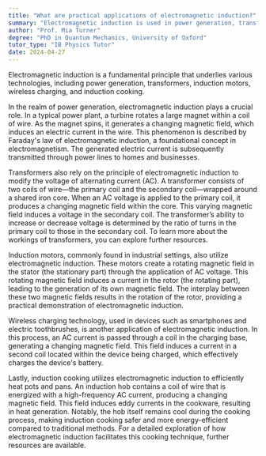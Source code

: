 ```yaml
---
title: "What are practical applications of electromagnetic induction?"
summary: "Electromagnetic induction is used in power generation, transformers, induction motors, wireless charging, and induction cooking."
author: "Prof. Mia Turner"
degree: "PhD in Quantum Mechanics, University of Oxford"
tutor_type: "IB Physics Tutor"
date: 2024-04-27
---
```


Electromagnetic induction is a fundamental principle that underlies various technologies, including power generation, transformers, induction motors, wireless charging, and induction cooking.

In the realm of power generation, electromagnetic induction plays a crucial role. In a typical power plant, a turbine rotates a large magnet within a coil of wire. As the magnet spins, it generates a changing magnetic field, which induces an electric current in the wire. This phenomenon is described by Faraday's law of electromagnetic induction, a foundational concept in electromagnetism. The generated electric current is subsequently transmitted through power lines to homes and businesses.

Transformers also rely on the principle of electromagnetic induction to modify the voltage of alternating current (AC). A transformer consists of two coils of wire—the primary coil and the secondary coil—wrapped around a shared iron core. When an AC voltage is applied to the primary coil, it produces a changing magnetic field within the core. This varying magnetic field induces a voltage in the secondary coil. The transformer’s ability to increase or decrease voltage is determined by the ratio of turns in the primary coil to those in the secondary coil. To learn more about the workings of transformers, you can explore further resources.

Induction motors, commonly found in industrial settings, also utilize electromagnetic induction. These motors create a rotating magnetic field in the stator (the stationary part) through the application of AC voltage. This rotating magnetic field induces a current in the rotor (the rotating part), leading to the generation of its own magnetic field. The interplay between these two magnetic fields results in the rotation of the rotor, providing a practical demonstration of electromagnetic induction.

Wireless charging technology, used in devices such as smartphones and electric toothbrushes, is another application of electromagnetic induction. In this process, an AC current is passed through a coil in the charging base, generating a changing magnetic field. This field induces a current in a second coil located within the device being charged, which effectively charges the device's battery.

Lastly, induction cooking utilizes electromagnetic induction to efficiently heat pots and pans. An induction hob contains a coil of wire that is energized with a high-frequency AC current, producing a changing magnetic field. This field induces eddy currents in the cookware, resulting in heat generation. Notably, the hob itself remains cool during the cooking process, making induction cooking safer and more energy-efficient compared to traditional methods. For a detailed exploration of how electromagnetic induction facilitates this cooking technique, further resources are available.
    
